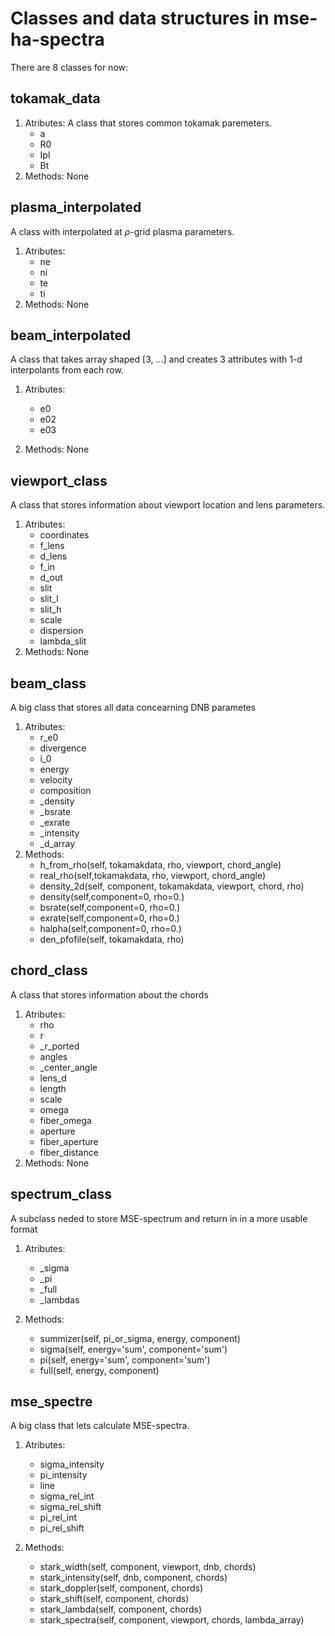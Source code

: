 # Classes and data structures in mse-ha-spectra

There are 8 classes for now:
## tokamak_data
1. Atributes:
A class that stores common tokamak paremeters.
   * a  
   * R0 
   * Ipl
   * Bt 
2. Methods:
   None
   
## plasma_interpolated
A class with interpolated at $\rho$-grid plasma parameters.
1. Atributes:
   * ne
   * ni
   * te
   * ti
2. Methods:
   None

## beam_interpolated
A class that takes array shaped [3, ...] and creates 3 attributes with 1-d interpolants from each row.
1. Atributes:
   * e0
   * e02
   * e03

2. Methods:
   None

## viewport_class
A class that stores information about viewport location and lens parameters.
1. Atributes:
   * coordinates
   * f_lens     
   * d_lens     
   * f_in       
   * d_out      
   * slit       
   * slit_l     
   * slit_h     
   * scale      
   * dispersion 
   * lambda_slit
2. Methods:
   None

## beam_class
A big class that stores all data concearning DNB parametes
1. Atributes:
   * r_e0        
   * divergence  
   * i_0         
   * energy      
   * velocity    
   * composition 
   * _density    
   * _bsrate     
   * _exrate     
   * _intensity  
   * _d_array    
2. Methods:
   * h_from_rho(self, tokamakdata, rho, viewport, chord_angle)
   * real_rho(self,tokamakdata, rho, viewport, chord_angle)
   * density_2d(self, component, tokamakdata, viewport, chord, rho)
   * density(self,component=0, rho=0.)
   * bsrate(self,component=0, rho=0.)
   * exrate(self,component=0, rho=0.)
   * halpha(self,component=0, rho=0.)
   * den_pfofile(self, tokamakdata, rho)

## chord_class
A class that stores information about the chords
1. Atributes:
   * rho           
   * r             
   * _r_ported     
   * angles        
   * _center_angle 
   * lens_d
   * length
   * scale
   * omega
   * fiber_omega
   * aperture      
   * fiber_aperture
   * fiber_distance   
2. Methods:
   None


## spectrum_class
A subclass neded to store MSE-spectrum and return in in a more usable format
1. Atributes:
   * _sigma  
   * _pi     
   * _full   
   * _lambdas

2. Methods:
   * summizer(self, pi_or_sigma, energy, component)
   * sigma(self, energy='sum', component='sum')
   * pi(self, energy='sum', component='sum')
   * full(self, energy, component)

## mse_spectre
A big class that lets calculate MSE-spectra.
1. Atributes:
   * sigma_intensity 
   * pi_intensity    
   * line            
   * sigma_rel_int  
   * sigma_rel_shift
   * pi_rel_int
   * pi_rel_shift

2. Methods:
   * stark_width(self, component, viewport, dnb, chords)
   * stark_intensity(self, dnb, component, chords)
   * stark_doppler(self, component, chords)
   * stark_shift(self, component, chords)
   * stark_lambda(self, component, chords)
   * stark_spectra(self, component, viewport, chords, lambda_array)

